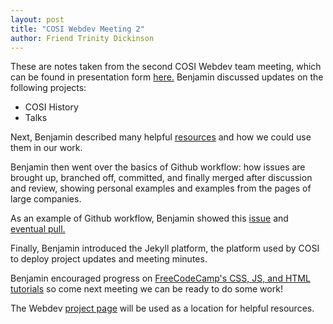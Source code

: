 ```yaml
---
layout: post
title: "COSI Webdev Meeting 2"
author: Friend Trinity Dickinson
---
```


These are notes taken from the second COSI Webdev team meeting, which can be found
in presentation form [here.](https://docs.google.com/a/clarkson.edu/presentation/d/1xr2YZKhfbs9tSCFWub8742IKVDe6DwUdLnholS3qMHQ/edit?usp=sharing) Benjamin discussed updates on the following projects:

* COSI History
* Talks

Next, Benjamin described many helpful [resources](https://docs.google.com/a/clarkson.edu/document/d/1HGespF7hDGzRk_RzG5oSxxbBkBEXz33vYmzDmTewPN8/edit?usp=sharing) and how we could use them in our work.

Benjamin then went over the basics of Github workflow: how issues are brought up,
branched off, committed, and finally merged after discussion and review, showing
personal examples and examples from the pages of large companies.

As an example of Github workflow, Benjamin showed this [issue](https://github.com/blackbeam/rust-marc/issues/2) and [eventual pull.](https://github.com/blackbeam/rust-marc/pull/4)

Finally, Benjamin introduced the Jekyll platform, the platform used by COSI to
deploy project updates and meeting minutes.

Benjamin encouraged progress on [FreeCodeCamp's CSS, JS, and HTML tutorials](https://www.freecodecamp.com/) so come
next meeting we can be ready to do some work!

The Webdev [project page](https://github.com/orgs/COSI-Lab/projects/1) will be used as a location for helpful resources.
